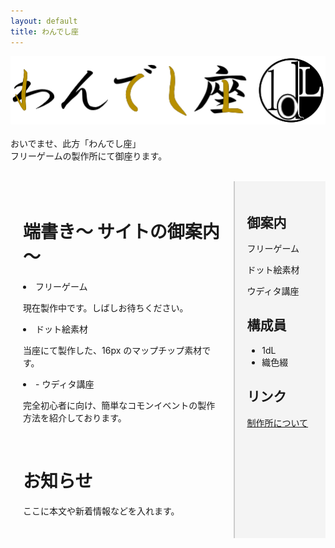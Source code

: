 ```yaml
---
layout: default
title: わんでし座
---
```


![わんでし座ロゴ](asset/img/1dLza_b1.png)
<br>
<br>
おいでませ、此方「わんでし座」  
フリーゲームの製作所にて御座ります。
<br>
<br>
<div style="display:flex;">
  <!-- 左カラム（本文） -->
  <div style="flex:3; padding:20px;">
    <h1>端書き～ サイトの御案内 ～</h1>  
    <li>フリーゲーム</li>
    <p>現在製作中です。しばしお待ちください。</p>
    <li>ドット絵素材</li>
    <p>当座にて製作した、16px のマップチップ素材です。</p>
    <li>- ウディタ講座</li>
    <p>完全初心者に向け、簡単なコモンイベントの製作方法を紹介しております。</p>
    <br>
    <h1>お知らせ</h1>
    <p>ここに本文や新着情報などを入れます。</p>
    </div>

  <!-- 右カラム（サイドバー） -->
  <div style="flex:1; padding:20px; background:#f4f4f4; border-left:2px solid #ccc;">
    <h2>御案内</h2>
    <p>フリーゲーム</p>
    <p>ドット絵素材</p>
    <p>ウディタ講座</p>

 <h2>構成員</h2>
    <ul>
      <li>1dL</li>
      <li>織色綴</li>
    </ul>

<h2>リンク</h2>
    <p><a href="about.html">制作所について</a></p>
  </div>
</div>
